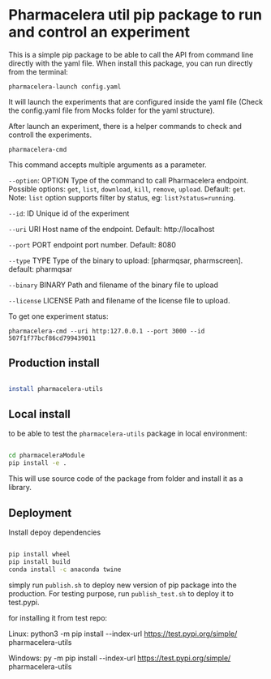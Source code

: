 # Pharmacelera util pip package to run and control an experiment
This is a simple pip package to be able to call the API from command line directly with the yaml file.
When install this package, you can run directly from the terminal:

`pharmacelera-launch config.yaml` 

It will launch the experiments that are configured inside the yaml file
(Check the config.yaml file from Mocks folder for the yaml structure).

After launch an experiment, there is a helper commands to check and controll the experiments.

`pharmacelera-cmd`

This command accepts multiple arguments as a parameter.

`--option`:  OPTION    Type of the command to call Pharmacelera endpoint. Possible options: `get`, `list`, `download`, `kill`, `remove`, `upload`. Default: `get`. Note: `list` option supports filter by status, eg: `list?status=running`.

`--id`: ID            Unique id of the experiment

`--uri` URI          Host name of the endpoint. Default: http://localhost

`--port` PORT        endpoint port number. Default: 8080

`--type` TYPE        Type of the binary to upload: [pharmqsar, pharmscreen]. default: pharmqsar

`--binary` BINARY    Path and filename of the binary file to upload

`--license` LICENSE  Path and filename of the license file to upload.

To get one experiment status: 

`pharmacelera-cmd --uri http:127.0.0.1 --port 3000 --id 507f1f77bcf86cd799439011`

## Production install

```bash

install pharmacelera-utils

```

## Local install

to be able to test the `pharmacelera-utils` package in local environment:

```bash

cd pharmaceleraModule
pip install -e .

```

This will use source code of the package from folder and install it as a library.

## Deployment
Install depoy dependencies

```bash

pip install wheel
pip install build
conda install -c anaconda twine

```

simply run `publish.sh` to deploy new version of pip package into the production. For testing purpose, run 
`publish_test.sh` to deploy it to test.pypi.

for installing it from test repo:

Linux: python3 -m pip install --index-url https://test.pypi.org/simple/ pharmacelera-utils

Windows: py -m pip install --index-url https://test.pypi.org/simple/ pharmacelera-utils
